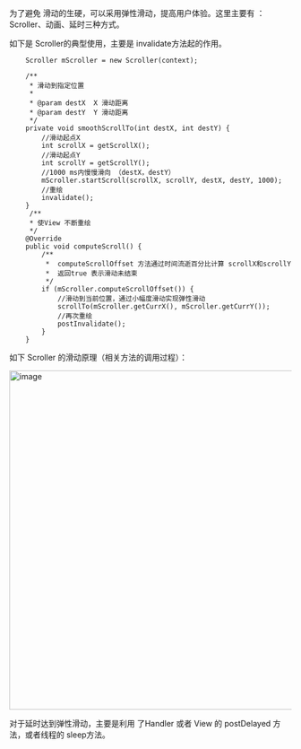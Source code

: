为了避免 滑动的生硬，可以采用弹性滑动，提高用户体验。这里主要有 ：Scroller、动画、延时三种方式。

如下是 Scroller的典型使用，主要是 invalidate方法起的作用。

        Scroller mScroller = new Scroller(context);

        /**
         * 滑动到指定位置
         *
         * @param destX  X 滑动距离
         * @param destY  Y 滑动距离
         */
        private void smoothScrollTo(int destX, int destY) {
            //滑动起点X
            int scrollX = getScrollX();
            //滑动起点Y
            int scrollY = getScrollY();
            //1000 ms内慢慢滑向 （destX，destY）
            mScroller.startScroll(scrollX, scrollY, destX, destY, 1000);
            //重绘
            invalidate();
        }
         /**
         * 使View 不断重绘
         */
        @Override
        public void computeScroll() {
            /**
             *  computeScrollOffset 方法通过时间流逝百分比计算 scrollX和scrollY 
             *  返回true 表示滑动未结束
             */
            if (mScroller.computeScrollOffset()) {
                //滑动到当前位置，通过小幅度滑动实现弹性滑动
                scrollTo(mScroller.getCurrX(), mScroller.getCurrY());
                //再次重绘
                postInvalidate();
            }
        }


如下 Scroller 的滑动原理（相关方法的调用过程）：

<img width="605" alt="image" src="https://user-images.githubusercontent.com/67937122/161180995-756e6bb5-c3e9-4e56-8653-16c19d7f0368.png">


对于延时达到弹性滑动，主要是利用 了Handler 或者 View 的 postDelayed 方法，或者线程的 sleep方法。





